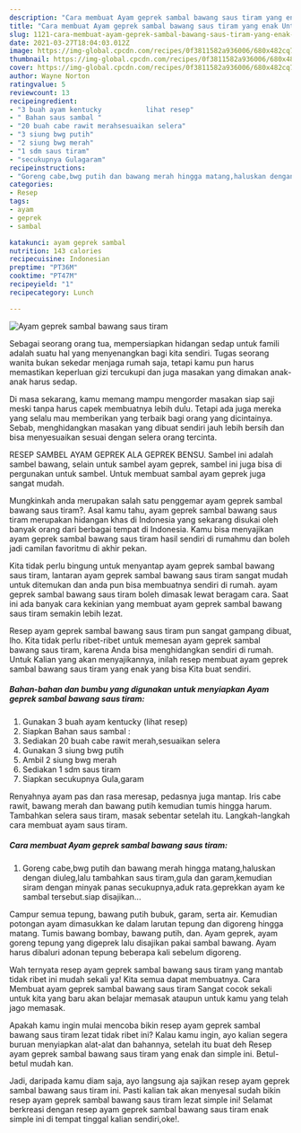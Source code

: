 ```yaml
---
description: "Cara membuat Ayam geprek sambal bawang saus tiram yang enak Untuk Jualan"
title: "Cara membuat Ayam geprek sambal bawang saus tiram yang enak Untuk Jualan"
slug: 1121-cara-membuat-ayam-geprek-sambal-bawang-saus-tiram-yang-enak-untuk-jualan
date: 2021-03-27T18:04:03.012Z
image: https://img-global.cpcdn.com/recipes/0f3811582a936006/680x482cq70/ayam-geprek-sambal-bawang-saus-tiram-foto-resep-utama.jpg
thumbnail: https://img-global.cpcdn.com/recipes/0f3811582a936006/680x482cq70/ayam-geprek-sambal-bawang-saus-tiram-foto-resep-utama.jpg
cover: https://img-global.cpcdn.com/recipes/0f3811582a936006/680x482cq70/ayam-geprek-sambal-bawang-saus-tiram-foto-resep-utama.jpg
author: Wayne Norton
ratingvalue: 5
reviewcount: 13
recipeingredient:
- "3 buah ayam kentucky           lihat resep"
- " Bahan saus sambal "
- "20 buah cabe rawit merahsesuaikan selera"
- "3 siung bwg putih"
- "2 siung bwg merah"
- "1 sdm saus tiram"
- "secukupnya Gulagaram"
recipeinstructions:
- "Goreng cabe,bwg putih dan bawang merah hingga matang,haluskan dengan diuleg,lalu tambahkan saus tiram,gula dan garam,kemudian siram dengan minyak panas secukupnya,aduk rata.geprekkan ayam ke sambal tersebut.siap disajikan..."
categories:
- Resep
tags:
- ayam
- geprek
- sambal

katakunci: ayam geprek sambal 
nutrition: 143 calories
recipecuisine: Indonesian
preptime: "PT36M"
cooktime: "PT47M"
recipeyield: "1"
recipecategory: Lunch

---
```



![Ayam geprek sambal bawang saus tiram](https://img-global.cpcdn.com/recipes/0f3811582a936006/680x482cq70/ayam-geprek-sambal-bawang-saus-tiram-foto-resep-utama.jpg)

Sebagai seorang orang tua, mempersiapkan hidangan sedap untuk famili adalah suatu hal yang menyenangkan bagi kita sendiri. Tugas seorang  wanita bukan sekedar menjaga rumah saja, tetapi kamu pun harus memastikan keperluan gizi tercukupi dan juga masakan yang dimakan anak-anak harus sedap.

Di masa  sekarang, kamu memang mampu mengorder masakan siap saji meski tanpa harus capek membuatnya lebih dulu. Tetapi ada juga mereka yang selalu mau memberikan yang terbaik bagi orang yang dicintainya. Sebab, menghidangkan masakan yang dibuat sendiri jauh lebih bersih dan bisa menyesuaikan sesuai dengan selera orang tercinta. 

RESEP SAMBEL AYAM GEPREK ALA GEPREK BENSU. Sambel ini adalah sambel bawang, selain untuk sambel ayam geprek, sambel ini juga bisa di pergunakan untuk sambel. Untuk membuat sambal ayam geprek juga sangat mudah.

Mungkinkah anda merupakan salah satu penggemar ayam geprek sambal bawang saus tiram?. Asal kamu tahu, ayam geprek sambal bawang saus tiram merupakan hidangan khas di Indonesia yang sekarang disukai oleh banyak orang dari berbagai tempat di Indonesia. Kamu bisa menyajikan ayam geprek sambal bawang saus tiram hasil sendiri di rumahmu dan boleh jadi camilan favoritmu di akhir pekan.

Kita tidak perlu bingung untuk menyantap ayam geprek sambal bawang saus tiram, lantaran ayam geprek sambal bawang saus tiram sangat mudah untuk ditemukan dan anda pun bisa membuatnya sendiri di rumah. ayam geprek sambal bawang saus tiram boleh dimasak lewat beragam cara. Saat ini ada banyak cara kekinian yang membuat ayam geprek sambal bawang saus tiram semakin lebih lezat.

Resep ayam geprek sambal bawang saus tiram pun sangat gampang dibuat, lho. Kita tidak perlu ribet-ribet untuk memesan ayam geprek sambal bawang saus tiram, karena Anda bisa menghidangkan sendiri di rumah. Untuk Kalian yang akan menyajikannya, inilah resep membuat ayam geprek sambal bawang saus tiram yang enak yang bisa Kita buat sendiri.

<!--inarticleads1-->

##### Bahan-bahan dan bumbu yang digunakan untuk menyiapkan Ayam geprek sambal bawang saus tiram:

1. Gunakan 3 buah ayam kentucky           (lihat resep)
1. Siapkan  Bahan saus sambal :
1. Sediakan 20 buah cabe rawit merah,sesuaikan selera
1. Gunakan 3 siung bwg putih
1. Ambil 2 siung bwg merah
1. Sediakan 1 sdm saus tiram
1. Siapkan secukupnya Gula,garam


Renyahnya ayam pas dan rasa meresap, pedasnya juga mantap. Iris cabe rawit, bawang merah dan bawang putih kemudian tumis hingga harum. Tambahkan selera saus tiram, masak sebentar setelah itu. Langkah-langkah cara membuat ayam saus tiram. 

<!--inarticleads2-->

##### Cara membuat Ayam geprek sambal bawang saus tiram:

1. Goreng cabe,bwg putih dan bawang merah hingga matang,haluskan dengan diuleg,lalu tambahkan saus tiram,gula dan garam,kemudian siram dengan minyak panas secukupnya,aduk rata.geprekkan ayam ke sambal tersebut.siap disajikan...


Campur semua tepung, bawang putih bubuk, garam, serta air. Kemudian potongan ayam dimasukkan ke dalam larutan tepung dan digoreng hingga matang. Tumis bawang bombay, bawang putih, dan. Ayam geprek, ayam goreng tepung yang digeprek lalu disajikan pakai sambal bawang. Ayam harus dibaluri adonan tepung beberapa kali sebelum digoreng. 

Wah ternyata resep ayam geprek sambal bawang saus tiram yang mantab tidak ribet ini mudah sekali ya! Kita semua dapat membuatnya. Cara Membuat ayam geprek sambal bawang saus tiram Sangat cocok sekali untuk kita yang baru akan belajar memasak ataupun untuk kamu yang telah jago memasak.

Apakah kamu ingin mulai mencoba bikin resep ayam geprek sambal bawang saus tiram lezat tidak ribet ini? Kalau kamu ingin, ayo kalian segera buruan menyiapkan alat-alat dan bahannya, setelah itu buat deh Resep ayam geprek sambal bawang saus tiram yang enak dan simple ini. Betul-betul mudah kan. 

Jadi, daripada kamu diam saja, ayo langsung aja sajikan resep ayam geprek sambal bawang saus tiram ini. Pasti kalian tak akan menyesal sudah bikin resep ayam geprek sambal bawang saus tiram lezat simple ini! Selamat berkreasi dengan resep ayam geprek sambal bawang saus tiram enak simple ini di tempat tinggal kalian sendiri,oke!.

